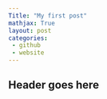 ```yaml
---
Title: "My first post"
mathjax: True
layout: post
categories:
 - github
 - website
---
```


## Header goes here
